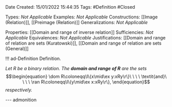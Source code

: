 <br />
<br />

Date Created: 15/01/2022 15:44:35
Tags: #Definition #Closed 

Types: _Not Applicable_
Examples: _Not Applicable_ 
Constructions: [[Image (Relation)]], [[Preimage (Relation)]]
Generalizations: _Not Applicable_

Properties: [[Domain and range of inverse relation]]
Sufficiencies: _Not Applicable_
Equivalences: _Not Applicable_
Justifications: [[Domain and range of relation are sets (Kuratowski)]], [[Domain and range of relation are sets (General)]]

!!! ad-Definition Definition.

_Let $R$ be a binary relation. The **domain and range of $R$** are the sets_
$$\begin{equation}
    \dom R\coloneqq\l\{x\mid\ex y:xRy\r\}\ \ \ \ \textit{and}\ \ \ \ \ran R\coloneqq\l\{y\mid\ex x:xRy\r\},
\end{equation}$$
_respectively._

--- admonition
